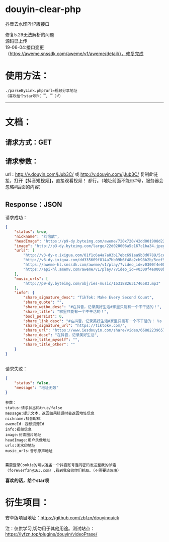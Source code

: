 # douyin-clear-php
抖音去水印PHP版接口  

修复5.29无法解析的问题  
源码已上传  
19-06-04:接口变更（https://aweme.snssdk.com/aweme/v1/aweme/detail/），修复完成

使用方法：  
==
    ./parseByLink.php?url=视频分享地址
    （喜欢给个star呗┗( ▔, ▔ )┛）
 ********
 文档： 
 ==
  请求方式：GET  
  --
  请求参数：  
  --
  url：http://v.douyin.com/jJub3C/ 或 http://v.douyin.com/jJub3C/ 复制此链接，打开【抖音短视频】，直接观看视频！
都行。（地址前面不能带\#号，服务器会忽略\#后面的内容）  

  Response：JSON  
  --
请求成功：
````json
{
    "status": true,
    "nickname": "刘怡歆",
    "headImage": "https://p9-dy.byteimg.com/aweme/720x720/42dd001908d2257ba12b.jpeg",
    "image": "http://p3-dy.byteimg.com/large/22d020006a5c167c1ba34.jpeg",
    "urls": [
        "http://v3-dy-x.ixigua.com/01f1c6a4a7a03b17ebc691aa9b3d0789/5cef9992/video/m/220549fd926f4f649d9bd37366deabab29511621b8a30000316498fcc2c1/?rc=ajo4O2pxZzVwbTMzaGkzM0ApQHRAb0dGPDM1NDczNDk0ODM4PDNAKXUpQGczdSlAZjN2KUBmaHV5cTFmc2hoZGY7NEBecmQ1NWJiaDVfLS0xLTBzczVvI28jPy0yMDQtLi0tLjIuMC0uL2k6Yi9wIzphLXEjOmAwbyNwYmZyaF4ranQ6Iy8uXg%3D%3D",
        "http://v6-dy.ixigua.com/dd335609f814a7bb09b6f48a2cb98b2b/5cef9992/video/m/220549fd926f4f649d9bd37366deabab29511621b8a30000316498fcc2c1/",
        "https://aweme-hl.snssdk.com/aweme/v1/play/?video_id=v0300f4e0000bj8mk2eden8g88g5u7ag&line=0&ratio=540p&media_type=4&vr_type=0&improve_bitrate=0",
        "https://api-hl.amemv.com/aweme/v1/play/?video_id=v0300f4e0000bj8mk2eden8g88g5u7ag&line=1&ratio=540p&media_type=4&vr_type=0&improve_bitrate=0"
    ],
    "music_urls": [
        "http://p9-dy.byteimg.com/obj/ies-music/1631882631746583.mp3"
    ],
    "info": {
        "share_signature_desc": "TikTok: Make Every Second Count",
        "share_quote": "",
        "share_weibo_desc": "#在抖音，记录美好生活#家里只能有一个不干活的！",
        "share_title": "家里只能有一个不干活的！",
        "bool_persist": 0,
        "share_link_desc": "#在抖音，记录美好生活#家里只能有一个不干活的！ %s 复制此链接，打开【抖音短视频】，直接观看视频！",
        "share_signature_url": "https://tiktokv.com/",
        "share_url": "https://www.iesdouyin.com/share/video/6688223965720169735/?region=CN&mid=6684136905203895051&u_code=hgd1c58i&titleType=title",
        "share_desc": "在抖音，记录美好生活",
        "share_title_myself": "",
        "share_title_other": ""
    }
}
      
````
请求失败：
````json
{
    "status": false,
    "message": "地址无效"
}
````

    参数：
    status:请求状态码true/false  
    message:提示文本，返回结果错误时会返回地址信息  
    nickname:抖音昵称  
    awemeId：视频资源Id
    info:视频信息 
    image:封面图片地址  
    headImage:用户头像地址  
    urls:无水印地址  
    music_urls:音乐原声地址  
    
    
    需要登录Cookie的可以准备一个抖音账号连同密码发送至我的邮箱（foreverfzn@163.com）,看到我会给你们抓取。（不需要请忽略）

**喜欢的话，给个star呗**

衍生项目：  
==
安卓版项目地址：https://github.com/zbfzn/douyinquick  


<font>注：仅供学习,切勿用于其他用途。</font>测试站点：https://lyfzn.top/plugins/douyin/videoPrase/
